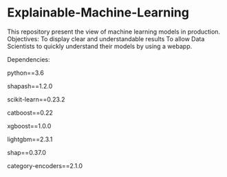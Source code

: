 # Explainable-Machine-Learning
This repository present the view of machine learning models in production.
Objectives: To display clear and understandable results
To allow Data Scientists to quickly understand their models by using a webapp.

Dependencies:

python==3.6

shapash==1.2.0

scikit-learn==0.23.2

catboost==0.22

xgboost==1.0.0

lightgbm==2.3.1

shap==0.37.0

category-encoders==2.1.0
